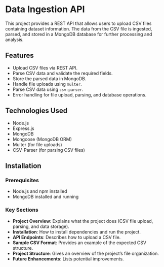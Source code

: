 # Data Ingestion API

This project provides a REST API that allows users to upload CSV files containing dataset information. The data from the CSV file is ingested, parsed, and stored in a MongoDB database for further processing and analysis.

## Features

- Upload CSV files via REST API.
- Parse CSV data and validate the required fields.
- Store the parsed data in MongoDB.
- Handle file uploads using `multer`.
- Parse CSV data using `csv-parser`.
- Error handling for file upload, parsing, and database operations.

## Technologies Used

- Node.js
- Express.js
- MongoDB
- Mongoose (MongoDB ORM)
- Multer (for file uploads)
- CSV-Parser (for parsing CSV files)

## Installation

### Prerequisites

- Node.js and npm installed
- MongoDB installed and running

### Key Sections

- **Project Overview**: Explains what the project does (CSV file upload, parsing, and data storage).
- **Installation**: How to install dependencies and run the project.
- **API Endpoints**: Describes how to upload a CSV file.
- **Sample CSV Format**: Provides an example of the expected CSV structure.
- **Project Structure**: Gives an overview of the project’s file organization.
- **Future Enhancements**: Lists potential improvements. 
